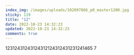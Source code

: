 ```yaml
---
index_img: /images/uploads/102097866_p0_master1200.jpg
sticky: 119
title: "12"
date: 2022-10-23 14:32:23
updated: 2022-10-23 14:32:23
comments: true
---
```

1﻿2312431243124312124312431231241465 7